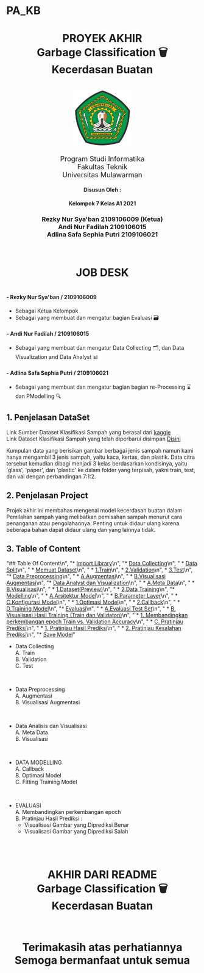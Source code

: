 # PA_KB
<div align="center">
    <h1>PROYEK AKHIR<br><b>Garbage Classification 🗑️</b><br><b>Kecerdasan Buatan</b></h1><br>
    <div>
        <a>
            <img src="Images/unmul.png" height="150">
        </a>
        <div align="center">
            <p style="font-size: 18px;">
                Program Studi Informatika<br>
                Fakultas Teknik<br>
                Universitas Mulawarman
            </p>
        </div>
    </div>
</div>

<div align="center">
    <div>
        <p><h4>Disusun Oleh : </h4></p>
        <p><h4>Kelompok 7 Kelas A1 2021</h4></p>
        <div>
            <p><h3>
                Rezky Nur Sya'ban 2109106009 (Ketua)<br>
                Andi Nur Fadilah 2109106015<br>
                Adlina Safa Sephia Putri 2109106021
            </h3></p>
        </div>
    </div>
</div>
<br>
<div align="center">
<h1>JOB DESK<h1>
</div>

#### - Rezky Nur Sya'ban / 2109106009
- Sebagai Ketua Kelompok
- Sebagai yang membuat dan mengatur bagian Evaluasi 🗃️

#### - Andi Nur Fadilah / 2109106015
- Sebagai yang membuat dan mengatur Data Collecting 🗂️, dan Data Visualization and Data Analyst 📊 

#### - Adlina Safa Sephia Putri / 2109106021
- Sebagai yang membuat dan mengatur bagian bagian re-Processing ⌛ dan PModelling 🔍


## 1. Penjelasan DataSet
Link Sumber Dataset Klasifikasi Sampah yang berasal dari [kaggle](https://www.kaggle.com/datasets/asdasdasasdas/garbage-classification/code)<br> 
Link Dataset Klasifikasi Sampah yang telah diperbarui disimpan [Disini](https://drive.google.com/drive/folders/19n4_o_hunrj9GS1fPXFMMBPSwbEmhI7G?usp=sharing)<br>

Kumpulan data yang berisikan gambar berbagai jenis sampah namun kami hanya mengambil 3 jenis sampah, yaitu kaca, kertas, dan plastik. Data citra tersebut kemudian dibagi menjadi 3 kelas berdasarkan kondisinya, yaitu 'glass', 'paper', dan 'plastic' ke dalam folder yang terpisah, yakni train, test, dan val dengan perbandingan 7:1:2.

<!-- Tiap-tiap gambar berukuran 227 x 227 pixel dengan penggunaan warna RGB.  -->

<!-- Dataset dibagi menjadi berberapa Direktori atau Folder, dimana sistem akan mengenali atau klasifikasi mana gambar yang merupakan 'kaca', 'kertas', dan 'plastik'. -->

## 2. Penjelasan Project
Projek akhir ini membahas mengenai model kecerdasan buatan dalam Pemilahan sampah yang melibatkan pemisahan sampah menurut cara penanganan atau pengolahannya. Penting untuk didaur ulang karena beberapa bahan dapat didaur ulang dan yang lainnya tidak.



## 3. Table of Content
"## Table Of Content\n",
    "* [Import Library](#import)\n",
    "* [Data Collecting](#data-collecting)\n",
    "    * [Data Split](#data-split)\n",
    "    * [Memuat Dataset](#memuat-dataset)\n",
    "       * [1.Train](#train)\n",
            * [2.Validation](#validation)\n",
            * [3.Test](#test)\n",
    "* [Data Preprocessing](#data-preprocessing)\n",
    "    * [A.Augmentasi](#augmentasi)\n",
    "    * [B.Visualisasi Augmentasi](#visualisasi-augmentasi)\n",
    "* [Data Analyst dan Visualization](#visualisasi-data)\n",
    "    * [A.Meta Data](#meta-data)\n",
    "    * [B.Visualisasi](#visualisasi)\n",
    "       * [1.Dataset(Preview)](#preview)\n",
    "       * [2.Data Training](#train-validation-test)\n",
    "* [Modelling](#modelling)\n",
    "    * [A.Arsitektur Model](#arsitektur-model)\n",
    "    * [B.Parameter Layer](#parameter-layer)\n",
    "    * [C.Konfigurasi Model](#konfigurasi-model)\n",
    "       * [1.Optimasi Model](#optimasi-model)\n",
    "       * [2.Callback](#callback)\n",
    "    * [D.Training Model](#training-model)\n",
    "* [Evaluasi](#evaluasi)\n",
    "    * [A.Evaluasi Test Set](#test-set)\n",
    "    * [B. Visualisasi Hasil Training (Train dan Validaton)](#accuracy)\n",
    "       * [1. Membandingkan perkembangan epoch Train vs. Validation Accuracy](#train-epoch)\n",
    "    * [C. Pratinjau Prediksi](#prediksi)\n",
    "       * [1. Pratinjau Hasil Prediksi](#hasil-prediksi)\n",
    "       * [2. Pratinjau Kesalahan Prediksi](#hasil-prediksi-salah)\n",
    "* [Save Model](#save)"


- Data Collecting <br>
A. Train <br>
B. Validation <br>
C. Test <br>
<br>

- Data Preprocessing <br>
A. Augmentasi <br>
B. Visualisasi Augmentasi<br>
<br>

- Data Analisis dan Visualisasi <br>
A. Meta Data <br>
B. Visualisasi<br>
<br>

- DATA MODELLING <br>
A. Callback <br>
B. Optimasi Model <br>
C. Fitting Training Model <br>
<br>

- EVALUASI <br>
A. Membandingkan perkembangan epoch <br>
B. Pratinjau Hasil Prediksi :  <br>
  - Visualisasi Gambar yang Diprediksi Benar <br>
  - Visualisasi Gambar yang Diprediksi Salah <br>
<br>

<br>
<div align="center">
<h1>AKHIR DARI README<br><b>Garbage Classification 🗑️</b><br><b>Kecerdasan Buatan</b></h1><br>
</div>
<div align="center">
<h1>Terimakasih atas perhatiannya<br><b>Semoga bermanfaat untuk semua<h1><br>
</div>
